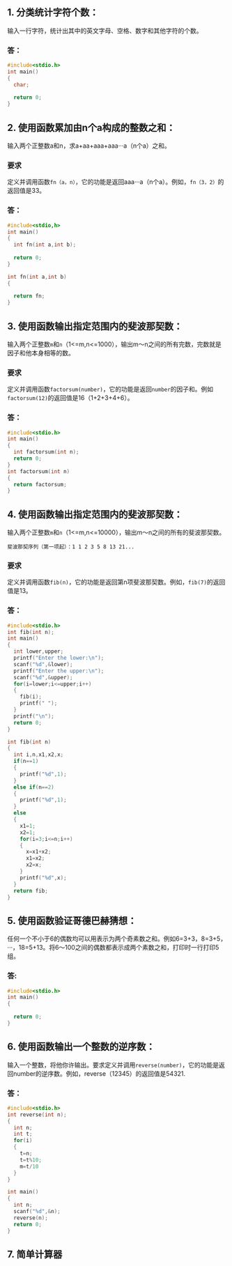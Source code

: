 ## 1. 分类统计字符个数：
输入一行字符，统计出其中的英文字母、空格、数字和其他字符的个数。
### 答：
```C
#include<stdio.h>
int main()
{
  char;
  
  return 0;
}
```
## 2. 使用函数累加由n个a构成的整数之和：
输入两个正整数a和n，求a+aa+aaa+aaa···a（n个a）之和。
### 要求
定义并调用函数`fn（a，n）`，它的功能是返回aaa···a（n个a）。例如，`fn（3，2）`的返回值是33。
### 答：
```C
#include<stdio,h>
int main()
{
  int fn(int a,int b);
  
  return 0;
}

int fn(int a,int b)
{
  
  return fn;
}
```
## 3. 使用函数输出指定范围内的斐波那契数：
输入两个正整数`m`和`n`（1<=m,n<=1000），输出m～n之间的所有完数，完数就是因子和他本身相等的数。
### 要求
定义并调用函数`factorsum(number)`，它的功能是返回`number`的因子和。例如`factorsum(12)`的返回值是16（1+2+3+4+6）。
### 答：
```C
#include<stdio.h>
int main()
{
  int factorsum(int n);
  return 0;
}
int factorsum(int n)
{
  return factorsum;
}
```
## 4. 使用函数输出指定范围内的斐波那契数：
输入两个正整数`m`和`n`（1<=m,n<=10000），输出m～n之间的所有的斐波那契数。
```
斐波那契序列（第一项起）：1 1 2 3 5 8 13 21...
```
### 要求
定义并调用函数`fib(n)`，它的功能是返回第n项斐波那契数。例如，`fib(7)`的返回值是13。
### 答：
```C
#include<stdio.h>
int fib(int n);
int main()
{
  int lower,upper;
  printf("Enter the lower:\n");
  scanf("%d",&lower);
  printf("Enter the upper:\n");
  scanf("%d",&upper);
  for(i=lower;i<=upper;i++)
  {
    fib(i);
    printf(" ");
  }
  printf("\n");
  return 0;
}

int fib(int n)
{
  int i,n,x1,x2,x;
  if(n==1)
  {
    printf("%d",1);
  }
  else if(n==2)
  {
    printf("%d",1);
  }
  else
  {
    x1=1;
    x2=1;
    for(i=3;i<=n;i++)
    {
      x=x1+x2;
      x1=x2;
      x2=x;
    }
    printf("%d",x);
  }
  return fib;
}
```
## 5. 使用函数验证哥德巴赫猜想：
任何一个不小于6的偶数均可以用表示为两个奇素数之和。例如6=3+3，8=3+5，···，18=5+13。将6～100之间的偶数都表示成两个素数之和，打印时一行打印5组。
### 答:
```C
#include<stdio.h>
int main()
{
  
  return 0;
}
```
## 6. 使用函数输出一个整数的逆序数：
输入一个整数，将他你许输出。要求定义并调用`reverse(number)`，它的功能是返回number的逆序数。例如，reverse（12345）的返回值是54321.

### 答：
```C
#include<stdio.h>
int reverse(int n);
{
  int n;
  int t;
  for(i)
  {
    t=n;
    t=t%10;
    m=t/10
  }
}

int main()
{
  int n;
  scanf("%d",&n);
  reverse(n);
  return 0;
}
```
## 7. 简单计算器
